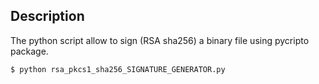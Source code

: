 ## Description
The python script allow to sign (RSA sha256) a binary file using pycripto package.
```
$ python rsa_pkcs1_sha256_SIGNATURE_GENERATOR.py
```

